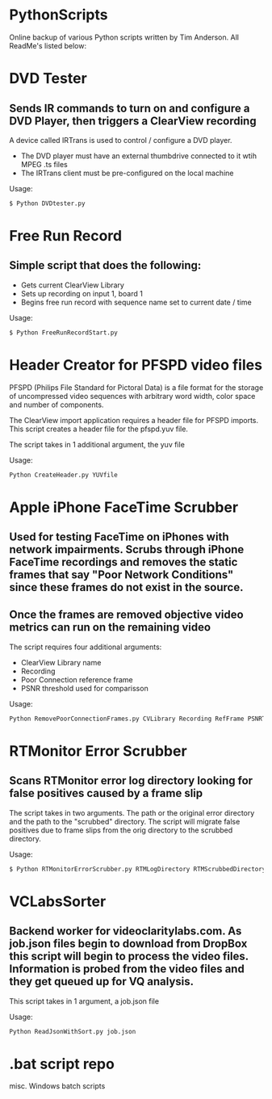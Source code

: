 # PythonScripts
Online backup of various Python scripts written by Tim Anderson.  All ReadMe's listed below:

# DVD Tester

## Sends IR commands to turn on and configure a DVD Player, then triggers a ClearView recording

A device called IRTrans is used to control / configure a DVD player.  
- The DVD player must have an external thumbdrive connected to it wtih MPEG .ts files
- The IRTrans client must be pre-configured on the local machine

Usage:
```sh
$ Python DVDtester.py
```

# Free Run Record

## Simple script that does the following:
- Gets current ClearView Library
- Sets up recording on input 1, board 1
- Begins free run record with sequence name set to current date / time



Usage:
```sh
$ Python FreeRunRecordStart.py
```

# Header Creator for PFSPD video files

PFSPD (Philips File Standard for Pictoral Data) is a file format for the storage of uncompressed video sequences with arbitrary word width, color space and number of components.

The ClearView import application requires a header file for PFSPD imports.  This script creates a header file for the pfspd.yuv file.

The script takes in 1 additional argument, the yuv file

Usage:
```sh
Python CreateHeader.py YUVfile
```

# Apple iPhone FaceTime Scrubber

## Used for testing FaceTime on iPhones with network impairments.  Scrubs through iPhone FaceTime recordings and removes the static frames that say "Poor Network Conditions" since these frames do not exist in the source.  

## Once the frames are removed objective video metrics can run on the remaining video

The script requires four additional arguments:
- ClearView Library name
- Recording
- Poor Connection reference frame
- PSNR threshold used for comparisson

Usage:
```sh
Python RemovePoorConnectionFrames.py CVLibrary Recording RefFrame PSNRThreshold
```

# RTMonitor Error Scrubber

## Scans RTMonitor error log directory looking for false positives caused by a frame slip

The script takes in two arguments.  The path or the original error directory and the path to the "scrubbed" directory.  The script will migrate false positives due to frame slips from the orig directory to the scrubbed directory.  

Usage:
```sh
$ Python RTMonitorErrorScrubber.py RTMLogDirectory RTMScrubbedDirectory
```

# VCLabsSorter

## Backend worker for videoclaritylabs.com.  As job.json files begin to download from DropBox this script will begin to process the video files.  Information is probed from the video files and they get queued up for VQ analysis.

This script takes in 1 argument, a job.json file

Usage:
```sh
Python ReadJsonWithSort.py job.json
```

# .bat script repo

misc. Windows batch scripts
